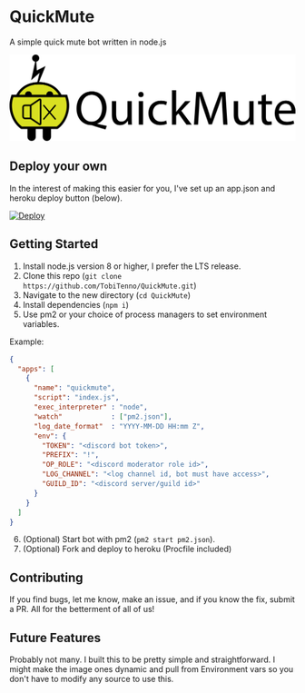 # QuickMute
A simple quick mute bot written in node.js

![QuickMute](https://raw.githubusercontent.com/TobiTenno/QuickMute/master/images/logotype_color.png "QuickMute is a handy bot")

## Deploy your own

In the interest of making this easier for you, I've set up an app.json and heroku deploy button (below).

[![Deploy](https://www.herokucdn.com/deploy/button.svg)](https://heroku.com/deploy?template=https://github.com/tobitenno/quickmute)


## Getting Started
1. Install node.js version 8 or higher, I prefer the LTS release.
2. Clone this repo (`git clone https://github.com/TobiTenno/QuickMute.git`)
3. Navigate to the new directory (`cd QuickMute`)
4. Install dependencies (`npm i`)
5. Use pm2 or your choice of process managers to set environment variables.

Example:
```json
{
  "apps": [
    {
      "name": "quickmute",
      "script": "index.js",
      "exec_interpreter" : "node",
      "watch"            : ["pm2.json"],
      "log_date_format"  : "YYYY-MM-DD HH:mm Z",
      "env": {
      	"TOKEN": "<discord bot token>",
        "PREFIX": "!",
        "OP_ROLE": "<discord moderator role id>",
        "LOG_CHANNEL": "<log channel id, bot must have access>",
        "GUILD_ID": "<discord server/guild id>"
      }
    }
  ]
}
```
6. (Optional) Start bot with pm2 (`pm2 start pm2.json`).
7. (Optional) Fork and deploy to heroku (Procfile included)

## Contributing
If you find bugs, let me know, make an issue, and if you know the fix, submit a PR. All for the betterment of all of us!

## Future Features
Probably not many. I built this to be pretty simple and straightforward.
I might make the image ones dynamic and pull from Environment vars so you don't have to modify any source to use this.
